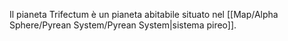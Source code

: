 Il pianeta Trifectum è un pianeta abitabile situato nel [[Map/Alpha Sphere/Pyrean System/Pyrean System|sistema pireo]].